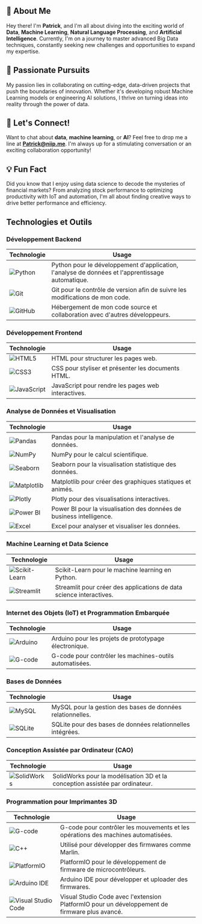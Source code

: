 ## 👋 **About Me**

Hey there! I'm **Patrick**, and I'm all about diving into the exciting world of **Data**, **Machine Learning**, **Natural Language Processing**, and **Artificial Intelligence**. Currently, I'm on a journey to master advanced Big Data techniques, constantly seeking new challenges and opportunities to expand my expertise.

## 🚀 **Passionate Pursuits**

My passion lies in collaborating on cutting-edge, data-driven projects that push the boundaries of innovation. Whether it's developing robust Machine Learning models or engineering AI solutions, I thrive on turning ideas into reality through the power of data.

## 🎉 **Let's Connect!**

Want to chat about **data**, **machine learning**, or **AI**? Feel free to drop me a line at **Patrick@niip.me**. I'm always up for a stimulating conversation or an exciting collaboration opportunity!

## 💡 **Fun Fact**

Did you know that I enjoy using data science to decode the mysteries of financial markets? From analyzing stock performance to optimizing productivity with IoT and automation, I'm all about finding creative ways to drive better performance and efficiency.






## Technologies et Outils

### Développement Backend

| Technologie | Usage |
| --- | --- |
| ![Python](https://img.shields.io/badge/Python-3776AB?style=for-the-badge&logo=python&logoColor=white) | Python pour le développement d'application, l'analyse de données et l'apprentissage automatique. |
| ![Git](https://img.shields.io/badge/Git-F05032?style=for-the-badge&logo=git&logoColor=white) | Git pour le contrôle de version afin de suivre les modifications de mon code. |
| ![GitHub](https://img.shields.io/badge/GitHub-181717?style=for-the-badge&logo=github&logoColor=white) | Hébergement de mon code source et collaboration avec d'autres développeurs. |

### Développement Frontend

| Technologie | Usage |
| --- | --- |
| ![HTML5](https://img.shields.io/badge/HTML5-E34F26?style=for-the-badge&logo=html5&logoColor=white) | HTML pour structurer les pages web. |
| ![CSS3](https://img.shields.io/badge/CSS3-1572B6?style=for-the-badge&logo=css3&logoColor=white) | CSS pour styliser et présenter les documents HTML. |
| ![JavaScript](https://img.shields.io/badge/JavaScript-F7DF1E?style=for-the-badge&logo=javascript&logoColor=black) | JavaScript pour rendre les pages web interactives. |

### Analyse de Données et Visualisation

| Technologie | Usage |
| --- | --- |
| ![Pandas](https://img.shields.io/badge/Pandas-150458?style=for-the-badge&logo=pandas&logoColor=white) | Pandas pour la manipulation et l'analyse de données. |
| ![NumPy](https://img.shields.io/badge/NumPy-013243?style=for-the-badge&logo=numpy&logoColor=white) | NumPy pour le calcul scientifique. |
| ![Seaborn](https://img.shields.io/badge/Seaborn-3776AB?style=for-the-badge&logo=python&logoColor=white) | Seaborn pour la visualisation statistique des données. |
| ![Matplotlib](https://img.shields.io/badge/Matplotlib-3776AB?style=for-the-badge&logo=python&logoColor=white) | Matplotlib pour créer des graphiques statiques et animés. |
| ![Plotly](https://img.shields.io/badge/Plotly-3F4F75?style=for-the-badge&logo=plotly&logoColor=white) | Plotly pour des visualisations interactives. |
| ![Power BI](https://img.shields.io/badge/Power_BI-F2C811?style=for-the-badge&logo=powerbi&logoColor=black) | Power BI pour la visualisation des données de business intelligence. |
| ![Excel](https://img.shields.io/badge/Excel-217346?style=for-the-badge&logo=microsoftexcel&logoColor=white) | Excel pour analyser et visualiser les données. |

### Machine Learning et Data Science

| Technologie | Usage |
| --- | --- |
| ![Scikit-Learn](https://img.shields.io/badge/Scikit--Learn-F7931E?style=for-the-badge&logo=scikitlearn&logoColor=white) | Scikit-Learn pour le machine learning en Python. |
| ![Streamlit](https://img.shields.io/badge/Streamlit-FF4B4B?style=for-the-badge&logo=streamlit&logoColor=white) | Streamlit pour créer des applications de data science interactives. |

### Internet des Objets (IoT) et Programmation Embarquée

| Technologie | Usage |
| --- | --- |
| ![Arduino](https://img.shields.io/badge/Arduino-00979D?style=for-the-badge&logo=arduino&logoColor=white) | Arduino pour les projets de prototypage électronique. |
| ![G-code](https://img.shields.io/badge/G--code-000000?style=for-the-badge&logo=gcode&logoColor=white) | G-code pour contrôler les machines-outils automatisées. |

### Bases de Données

| Technologie | Usage |
| --- | --- |
| ![MySQL](https://img.shields.io/badge/MySQL-4479A1?style=for-the-badge&logo=mysql&logoColor=white) | MySQL pour la gestion des bases de données relationnelles. |
| ![SQLite](https://img.shields.io/badge/SQLite-003B57?style=for-the-badge&logo=sqlite&logoColor=white) | SQLite pour des bases de données relationnelles intégrées. |

### Conception Assistée par Ordinateur (CAO)

| Technologie | Usage |
| --- | --- |
| ![SolidWorks](https://img.shields.io/badge/SolidWorks-FF0000?style=for-the-badge&logo=dassaultsystemes&logoColor=white) | SolidWorks pour la modélisation 3D et la conception assistée par ordinateur. |

### Programmation pour Imprimantes 3D

| Technologie | Usage |
| --- | --- |
| ![G-code](https://img.shields.io/badge/G--code-000000?style=for-the-badge&logo=gcode&logoColor=white) | G-code pour contrôler les mouvements et les opérations des machines automatisées. |
| ![C++](https://img.shields.io/badge/C++-00599C?style=for-the-badge&logo=c%2B%2B&logoColor=white) | Utilisé pour développer des firmwares comme Marlin. |
| ![PlatformIO](https://img.shields.io/badge/PlatformIO-FF7F50?style=for-the-badge&logo=platformio&logoColor=white) | PlatformIO pour le développement de firmware de microcontrôleurs. |
| ![Arduino IDE](https://img.shields.io/badge/Arduino_IDE-00979D?style=for-the-badge&logo=arduino&logoColor=white) | Arduino IDE pour développer et uploader des firmwares. |
| ![Visual Studio Code](https://img.shields.io/badge/VS_Code-007ACC?style=for-the-badge&logo=visualstudiocode&logoColor=white) | Visual Studio Code avec l'extension PlatformIO pour un développement de firmware plus avancé. |

